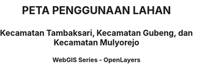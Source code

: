 <!doctype html>
<html lang="en">
<body>
	<center>
	<h1> PETA PENGGUNAAN LAHAN </h1>
	<h2> Kecamatan Tambaksari, Kecamatan Gubeng, dan Kecamatan Mulyorejo </h2>
	<h3> WebGIS Series - OpenLayers </h3>
	</center>
    <head>
        <meta charset="utf-8">
        <meta http-equiv="X-UA-Compatible" content="IE=edge">
        <meta name="viewport" content="initial-scale=1,user-scalable=no,maximum-scale=1,width=device-width">
        <meta name="mobile-web-app-capable" content="yes">
        <meta name="apple-mobile-web-app-capable" content="yes">
        <link rel="stylesheet" href="./resources/ol.css">
        <link rel="stylesheet" href="resources/fontawesome-all.min.css">
        <link rel="stylesheet" href="./resources/ol-layerswitcher.css">
        <link rel="stylesheet" href="./resources/qgis2web.css">
<style>
.search-layer {
  top: 100px;
  left: .5em;
}
.ol-touch .search-layer {
  top: 130px;
}
</style>
        <style>
        html, body {
            background-color: #ffffff;
        }
        .ol-control button {
            background-color: #f8f8f8 !important;
            color: #000000 !important;
            border-radius: 0px !important;
        }
        .ol-zoom, .geolocate, .gcd-gl-control .ol-control {
            background-color: rgba(255,255,255,.4) !important;
            padding: 3px !important;
        }
        .ol-scale-line {
            background: none !important;
        }
        .ol-scale-line-inner {
            border: 2px solid #f8f8f8 !important;
            border-top: none !important;
            background: rgba(255, 255, 255, 0.5) !important;
            color: black !important;
        }
        </style>
<style>
.tooltip {
  position: relative;
  background: rgba(0, 0, 0, 0.5);
  border-radius: 4px;
  color: white;
  padding: 4px 8px;
  opacity: 0.7;
  white-space: nowrap;
}
.tooltip-measure {
  opacity: 1;
  font-weight: bold;
}
.tooltip-static {
  background-color: #ffcc33;
  color: black;
  border: 1px solid white;
}
.tooltip-measure:before,
.tooltip-static:before {
  border-top: 6px solid rgba(0, 0, 0, 0.5);
  border-right: 6px solid transparent;
  border-left: 6px solid transparent;
  content: "";
  position: absolute;
  bottom: -6px;
  margin-left: -7px;
  left: 50%;
}
.tooltip-static:before {
  border-top-color: #ffcc33;
}
.measure-control {
  top: 65px;
  left: .5em;
  display: flex;
}
.ol-touch .measure-control {
  top: 80px;
}
.measure-control label {
  padding: 1px;
  padding-right: 4px;
}
</style>
        <style>
        html, body, #map {
            width: 100%;
            height: 100%;
            padding: 0;
            margin: 0;
        }
        </style>
        <title></title>
    </head>
    <body>
        <div id="map">
            <div id="popup" class="ol-popup">
                <a href="#" id="popup-closer" class="ol-popup-closer"></a>
                <div id="popup-content"></div>
            </div>
        </div>
        <script src="resources/qgis2web_expressions.js"></script>
        <script src="resources/polyfills.js"></script>
        <script src="./resources/functions.js"></script>
        <script src="./resources/ol.js"></script>
        <script src="./resources/ol-layerswitcher.js"></script>
        <script src="layers/gabungandigitasipl_1.js"></script><script src="layers/Perusahaan_2.js"></script><script src="layers/PemukimanTidakTertata_3.js"></script><script src="layers/LahanTerbuka_4.js"></script><script src="layers/Pendidikan_5.js"></script><script src="layers/PemukimanTertata_6.js"></script><script src="layers/Jalan_7.js"></script><script src="layers/BatasKecamatan_8.js"></script>
        <script src="styles/gabungandigitasipl_1_style.js"></script><script src="styles/Perusahaan_2_style.js"></script><script src="styles/PemukimanTidakTertata_3_style.js"></script><script src="styles/LahanTerbuka_4_style.js"></script><script src="styles/Pendidikan_5_style.js"></script><script src="styles/PemukimanTertata_6_style.js"></script><script src="styles/Jalan_7_style.js"></script><script src="styles/BatasKecamatan_8_style.js"></script>
        <script src="./layers/layers.js" type="text/javascript"></script> 
        <script src="./resources/Autolinker.min.js"></script>
        <script src="./resources/qgis2web.js"></script>
    </body>
</html>
